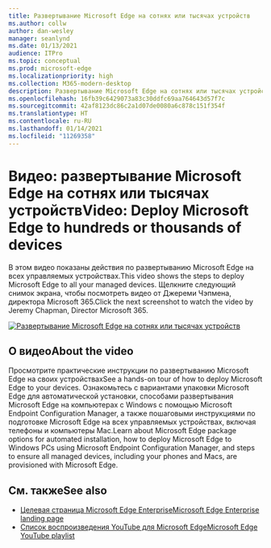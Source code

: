 ```yaml
---
title: Развертывание Microsoft Edge на сотнях или тысячах устройств
ms.author: collw
author: dan-wesley
manager: seanlynd
ms.date: 01/13/2021
audience: ITPro
ms.topic: conceptual
ms.prod: microsoft-edge
ms.localizationpriority: high
ms.collection: M365-modern-desktop
description: Развертывание Microsoft Edge на сотнях или тысячах устройств
ms.openlocfilehash: 16fb39c6429073a83c30ddfc69aa764643d57f7c
ms.sourcegitcommit: 42af8123dc86c2a1d07de0080a6c878c151f354f
ms.translationtype: HT
ms.contentlocale: ru-RU
ms.lasthandoff: 01/14/2021
ms.locfileid: "11269358"
---
```

# <span data-ttu-id="786e7-103">Видео: развертывание Microsoft Edge на сотнях или тысячах устройств</span><span class="sxs-lookup"><span data-stu-id="786e7-103">Video: Deploy Microsoft Edge to hundreds or thousands of devices</span></span>

<span data-ttu-id="786e7-104">В этом видео показаны действия по развертыванию Microsoft Edge на всех управляемых устройствах.</span><span class="sxs-lookup"><span data-stu-id="786e7-104">This video shows the steps to deploy Microsoft Edge to all your managed devices.</span></span> <span data-ttu-id="786e7-105">Щелкните следующий снимок экрана, чтобы посмотреть видео от Джереми Чэпмена, директора Microsoft 365.</span><span class="sxs-lookup"><span data-stu-id="786e7-105">Click the next screenshot to watch the video by Jeremy Chapman, Director Microsoft 365.</span></span>

[![Развертывание Microsoft Edge на сотнях или тысячах устройств](media/microsoft-edge-video-deploy/0.png)](http://www.youtube.com/watch?v=o90UsN6g6NE "Deploy Microsoft Edge to hundreds or thousands of devices")

## <span data-ttu-id="786e7-107">О видео</span><span class="sxs-lookup"><span data-stu-id="786e7-107">About the video</span></span>

<span data-ttu-id="786e7-108">Просмотрите практические инструкции по развертыванию Microsoft Edge на своих устройствах</span><span class="sxs-lookup"><span data-stu-id="786e7-108">See a hands-on tour of how to deploy Microsoft Edge to your devices.</span></span> <span data-ttu-id="786e7-109">Ознакомьтесь с вариантами упаковки Microsoft Edge для автоматической установки, способами развертывания Microsoft Edge на компьютерах с Windows с помощью Microsoft Endpoint Configuration Manager, а также пошаговыми инструкциями по подготовке Microsoft Edge на всех управляемых устройствах, включая телефоны и компьютеры Mac.</span><span class="sxs-lookup"><span data-stu-id="786e7-109">Learn about Microsoft Edge package options for automated installation, how to deploy Microsoft Edge to Windows PCs using Microsoft Endpoint Configuration Manager, and steps to ensure all managed devices, including your phones and Macs, are provisioned with Microsoft Edge.</span></span>

## <span data-ttu-id="786e7-110">См. также</span><span class="sxs-lookup"><span data-stu-id="786e7-110">See also</span></span>

- [<span data-ttu-id="786e7-111">Целевая страница Microsoft Edge Enterprise</span><span class="sxs-lookup"><span data-stu-id="786e7-111">Microsoft Edge Enterprise landing page</span></span>](https://aka.ms/EdgeEnterprise)
- [<span data-ttu-id="786e7-112">Список воспроизведения YouTube для Microsoft Edge</span><span class="sxs-lookup"><span data-stu-id="786e7-112">Microsoft Edge YouTube playlist</span></span>](https://www.youtube.com/playlist?list=PLXtHYVsvn_b-uXh1tMeYpT-0iD8tD3tFy)
